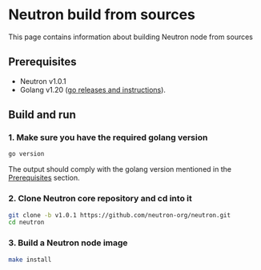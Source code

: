 # Neutron build from sources

This page contains information about building Neutron node from sources

## Prerequisites

- Neutron v1.0.1 
- Golang v1.20 ([go releases and instructions](https://go.dev/dl/)).

## Build and run

### 1. Make sure you have the required golang version

```sh
go version
```

The output should comply with the golang version mentioned in the [Prerequisites](#prerequisites) section.

### 2. Clone Neutron core repository and cd into it

```sh
git clone -b v1.0.1 https://github.com/neutron-org/neutron.git
cd neutron
```

### 3. Build a Neutron node image

```sh
make install
```
